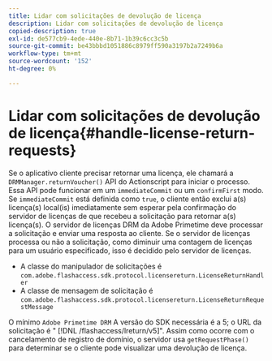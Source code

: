 ```yaml
---
title: Lidar com solicitações de devolução de licença
description: Lidar com solicitações de devolução de licença
copied-description: true
exl-id: de577cb9-4ede-440e-8b71-1b39c6cc3c5b
source-git-commit: be43bbbd1051886c8979ff590a3197b2a7249b6a
workflow-type: tm+mt
source-wordcount: '152'
ht-degree: 0%

---
```


# Lidar com solicitações de devolução de licença{#handle-license-return-requests}

Se o aplicativo cliente precisar retornar uma licença, ele chamará a `DRMManager.returnVoucher()` API do Actionscript para iniciar o processo. Essa API pode funcionar em um `immediateCommit` ou um `confirmFirst` modo. Se `immediateCommit` está definida como `true`, o cliente então exclui a(s) licença(s) local(is) imediatamente sem esperar pela confirmação do servidor de licenças de que recebeu a solicitação para retornar a(s) licença(s). O servidor de licenças DRM da Adobe Primetime deve processar a solicitação e enviar uma resposta ao cliente. Se o servidor de licenças processa ou não a solicitação, como diminuir uma contagem de licenças para um usuário especificado, isso é decidido pelo servidor de licenças.

* A classe do manipulador de solicitações é `com.adobe.flashaccess.sdk.protocol.licensereturn.LicenseReturnHandler`
* A classe de mensagem de solicitação é `com.adobe.flashaccess.sdk.protocol.licensereturn.LicenseReturnRequestMessage`

O mínimo `Adobe Primetime DRM` A versão do SDK necessária é a 5; o URL da solicitação é &quot; [!DNL /flashaccess/lreturn/v5]&quot;. Assim como ocorre com o cancelamento de registro de domínio, o servidor usa `getRequestPhase()` para determinar se o cliente pode visualizar uma devolução de licença.

